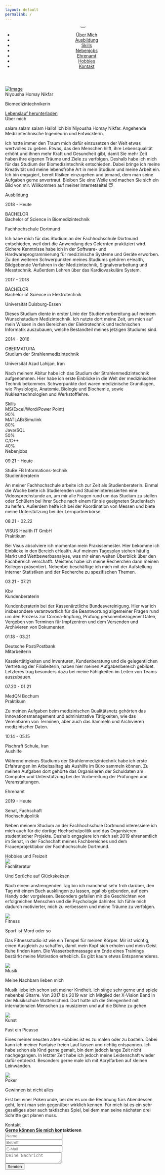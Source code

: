```yaml
---
layout: default
permalink: /
---
```


<header>
    <div class="profile-page sidebar-collapse">
      <nav class="navbar navbar-expand-lg fixed-top navbar-transparent bg-primary" color-on-scroll="400">
        <div class="container">
          <div class="navbar-translate"><a class="navbar-brand" href="#" rel="tooltip"></a>
            <button class="navbar-toggler navbar-toggler" type="button" data-toggle="collapse" data-target="#navigation"
              aria-controls="navigation" aria-expanded="false" aria-label="Toggle navigation"><span
                class="navbar-toggler-bar bar1"></span><span class="navbar-toggler-bar bar2"></span><span
                class="navbar-toggler-bar bar3"></span></button>
          </div>
          <div class="collapse navbar-collapse justify-content-end" id="navigation">
            <ul class="navbar-nav">
              <li class="nav-item"><a class="nav-link smooth-scroll" href="#about">Über Mich</a></li>
              <li class="nav-item"><a class="nav-link smooth-scroll" href="#education">Ausbildung</a></li>
              <li class="nav-item"><a class="nav-link smooth-scroll" href="#skill">Skills</a></li>
              <li class="nav-item"><a class="nav-link smooth-scroll" href="#experience">Nebenjobs</a></li>
              <li class="nav-item"><a class="nav-link smooth-scroll" href="#voluntary">Ehrenamt</a></li>
              <li class="nav-item"><a class="nav-link smooth-scroll" href="#hobbies">Hobbies</a></li>
              <li class="nav-item"><a class="nav-link smooth-scroll" href="#contact">Kontakt</a></li>
              <!--  TODO: Seite übersetzen
              <li>
                <div class="d-flex flex-row justify-content-start ml-3">
                  <div class="p-2">
                    <a href="/en">
                      <img src="images/england-flag-icon.png" style="padding-bottom: 6px" alt="English" />
                    </a>
                  </div>            
                </div>
              </li>
              -->
            </ul>
          </div>
        </div>
      </nav>
    </div>
  </header>
  <div class="page-content">
    <div>
      <div class="profile-page">
        <div class="wrapper">
          <div class="page-header page-header-small" filter-color="green">
            <div class="page-header-image" data-parallax="true" style="background-image: url('images/bg-1.jpg');">
            </div>
            <div class="container">
              <div class="content-center">
                <div class="cc-profile-image"><a href="#"><img src="images/niyousha.jpg" alt="Image" /></a></div>
                <div class="h3 title">Niyousha Homay Nikfar</div>
                <p class="category text-white">Biomedizintechnikerin</p>
                  <a class="btn btn-primary" href="/download/lebenslauf.pdf" data-aos="zoom-in" data-aos-anchor="data-aos-anchor" target="_blank">Lebenslauf herunterladen</a>
              </div>
            </div>
          </div>
        </div>
      </div>
      <div class="section" id="about">
        <div class="container">
          <div class="card" data-aos="fade-up" data-aos-offset="10">
            <div class="row">
              <div class="col-lg-12 col-md-12">
                <div class="card-body">
                  <div class="h4 mt-0 title">Über mich</div>
                  <p>salam salam salam Hallo! Ich bin Niyousha Homay Nikfar. Angehende Medizintechnische Ingenieurin und Entwicklerin.</p>
                  <p>Ich hatte immer den Traum mich dafür einzusetzen der Welt etwas wertvolles zu geben. Etwas, das den Menschen hilft, ihre Lebensqualität erhöht und ihnen mehr Kraft und Gesundheit gibt, damit Sie mehr Zeit haben ihre eigenen Träume und Ziele zu verfolgen. Deshalb habe ich mich für das Studium der Biomedizintechnik entschieden. Dabei bringe ich meine Kreativität und meine lebensfrohe Art in mein Studium und meine Arbeit ein. Ich bin engagiert, bereit Risiken einzugehen und jemand, dem man seine Aufgaben gerne anvertraut. Bleiben Sie eine Weile und machen Sie sich ein Bild von mir. Willkommen auf meiner Internetseite! &#128519;</p>
                </div>
              </div>
            </div>
          </div>
        </div>
      </div>
      <div class="section" id="education">
        <div class="container cc-education">
          <div class="h4 text-center mb-4 title">Ausbildung</div>
          <div class="card">
            <div class="row">
              <div class="col-md-3 bg-primary" data-aos="fade-right" data-aos-offset="50" data-aos-duration="500">
                <div class="card-body cc-education-header">
                  <p>2018 - Heute</p>
                  <div class="h5">BACHELOR</div>
                </div>
              </div>
              <div class="col-md-9" data-aos="fade-left" data-aos-offset="50" data-aos-duration="500">
                <div class="card-body">
                  <div class="h5">Bachelor of Science in Biomedizintechnik</div>
                  <p class="category">Fachhochschule Dortmund</p>
                  <p>Ich habe mich für das Studium an der Fachhochschule Dortmund entschieden, weil dort die Anwendung des Gelernten praktiziert wird. Sichere Kenntnisse habe ich in der Software- und Hardwareprogrammierung für medizinische Systeme und Geräte erworben. Zu den weiteren Schwerpunkten meines Studiums gehören eHealth, Bildgebende Verfahren in der Medizintechnik, Signalverarbeitung und Messtechnik. Außerdem Lehren über das Kardiovaskuläre System. </p>
                </div>
              </div>
            </div>
          </div>
          <div class="card">
            <div class="row">
              <div class="col-md-3 bg-primary" data-aos="fade-right" data-aos-offset="50" data-aos-duration="500">
                <div class="card-body cc-education-header">
                  <p>2017 - 2018</p>
                  <div class="h5">BACHELOR</div>
                </div>
              </div>
              <div class="col-md-9" data-aos="fade-left" data-aos-offset="50" data-aos-duration="500">
                <div class="card-body">
                  <div class="h5">Bachelor of Science in Elektrotechnik</div>
                  <p class="category">Universität Duisburg-Essen</p>
                  <!-- Ich hatte den großen Wunsch, in Deutschland an meine Kompetenzen und Interessen an den Inhalten aus meinem Studium der Strahlenmedizintechnik anzuknüpfen. Die Möglichkeit, mein Wunschstudium zu beginnen, hatte ich nicht auf Anhieb. Ich wollte jedoch auch gerne im Thema bleiben und meinem Ziel näherkommen. Dieses Studium diente folglich in erster Linie der Studienvorbereitung. Ich nutzte dort meine Zeit, um mich auf mein Wissen in den Bereichen der Elektrotechnik und technischen Informatik auszubauen, welche Bestandteil meines jetzigen Studiums sind.  -->
                  <p>Dieses Studium diente in erster Linie der Studienvorbereitung auf meinem Wunschstudium Medizintechnik. Ich nutzte dort meine Zeit, um mich auf mein Wissen in den Bereichen der Elektrotechnik und technischen Informatik auszubauen, welche Bestandteil meines jetzigen Studiums sind.</p>
                </div>
              </div>
            </div>
          </div>
          <div class="card">
            <div class="row">
              <div class="col-md-3 bg-primary" data-aos="fade-right" data-aos-offset="50" data-aos-duration="500">
                <div class="card-body cc-education-header">
                  <p>2014 - 2016</p>
                  <div class="h5">OBERMATURA</div>
                </div>
              </div>
              <div class="col-md-9" data-aos="fade-left" data-aos-offset="50" data-aos-duration="500">
                <div class="card-body">
                  <div class="h5">Studium der Strahlenmedizintechnik</div>
                  <p class="category">Universität Azad Lahijan, Iran</p>
                  <p>Nach meinem Abitur habe ich das Studium der Strahlenmedizintechnik aufgenommen. Hier habe ich erste Einblicke in die Welt der medizinischen Technik bekommen. Schwerpunkte dort waren medizinische Grundlagen, wie Physiologie, Anatomie, Biologie und Biochemie, sowie Nukleartechnologien und Werkstofflehre.</p>
                </div>
              </div>
            </div>
          </div>
        </div>
      </div> 
      <div class="section" id="skill">
        <div class="container">
          <div class="h4 text-center mb-4 title">Skills</div>
          <div class="card" data-aos="fade-up" data-aos-anchor-placement="top-bottom">
            <div class="card-body">
              <div class="row">
                <div class="col-md-6">
                  <div class="progress-container progress-primary"><span class="progress-badge">MS(Excel/Word/Power Point)</span>
                    <div class="progress">
                      <div class="progress-bar progress-bar-primary" data-aos="progress-full" data-aos-offset="10"
                        data-aos-duration="2000" role="progressbar" aria-valuenow="60" aria-valuemin="0"
                        aria-valuemax="100" style="width: 90%;"></div><span class="progress-value">90%</span>
                    </div>
                  </div>
                </div>
                <div class="col-md-6">
                  <div class="progress-container progress-primary"><span class="progress-badge">MATLAB/Simulink</span>
                    <div class="progress">
                      <div class="progress-bar progress-bar-primary" data-aos="progress-full" data-aos-offset="10"
                        data-aos-duration="2000" role="progressbar" aria-valuenow="60" aria-valuemin="0"
                        aria-valuemax="100" style="width: 80%;"></div><span class="progress-value">80%</span>
                    </div>
                  </div>
                </div>               
              </div>
              <div class="row">
                <div class="col-md-6">
                  <div class="progress-container progress-primary"><span class="progress-badge">Java/SQL</span>
                    <div class="progress">
                      <div class="progress-bar progress-bar-primary" data-aos="progress-full" data-aos-offset="10"
                        data-aos-duration="2000" role="progressbar" aria-valuenow="60" aria-valuemin="0"
                        aria-valuemax="100" style="width: 50%;"></div><span class="progress-value">50%</span>
                    </div>
                  </div>
                </div>
                 <div class="col-md-6">
                  <div class="progress-container progress-primary"><span class="progress-badge">C/C++</span>
                    <div class="progress">
                      <div class="progress-bar progress-bar-primary" data-aos="progress-full" data-aos-offset="10"
                        data-aos-duration="2000" role="progressbar" aria-valuenow="60" aria-valuemin="0"
                        aria-valuemax="100" style="width: 40%;"></div><span class="progress-value">40%</span>
                    </div>
                  </div>
                </div>
              </div>
            </div>
          </div>
        </div>
      </div>
      <div class="section" id="experience">
        <div class="container cc-experience">
          <div class="h4 text-center mb-4 title">Nebenjobs</div>
          <div class="card">
            <div class="row">
              <div class="col-md-3 bg-primary" data-aos="fade-right" data-aos-offset="50" data-aos-duration="500">
                <div class="card-body cc-experience-header">
                  <p>09.21 - Heute</p>
                  <div class="h5">StuBe FB Informations-technik</div>
                </div>
              </div>
              <div class="col-md-9" data-aos="fade-left" data-aos-offset="50" data-aos-duration="500">
                <div class="card-body">
                  <div class="h5">Studienberaterin</div>
                  <p>An meiner Fachhochschule arbeite ich zur Zeit als Studienberaterin.
                  Einmal die Woche biete ich Studierenden und Studieninteressierten eine Videosprechstunde an, um mir alle Fragen rund um das Studium zu stellen oder Schülern bei 
                  ihrer Suche nach einem für sie geeigneten Studienfach zu helfen. Außerdem helfe ich bei der Koordination von Messen und biete meine Unterstützung bei der Lernpartnerbörse. 
                  </p>
                </div>
              </div>
            </div>
          </div>
          <div class="card">
            <div class="row">
              <div class="col-md-3 bg-primary" data-aos="fade-right" data-aos-offset="50" data-aos-duration="500">
                <div class="card-body cc-experience-header">
                  <p>08.21 - 02.22</p>
                  <div class="h5">VISUS Health IT GmbH</div>
                </div>
              </div>
              <div class="col-md-9" data-aos="fade-left" data-aos-offset="50" data-aos-duration="500">
                <div class="card-body">
                  <div class="h5">Praktikum</div>
                  <p>
                    Bei Visus absolviere ich momentan mein Praxissemester. Hier bekomme ich Einblicke in den Bereich eHealth. Auf meinem Tagesplan stehen häufig Markt und Wettbewerbsanalyse, was mir einen weiten Überblick über den Fachbereich verschafft. Meistens habe ich meine Recherchen dann meinen Kollegen präsentiert. Nebenbei beschäftige ich mich mit der Aufstellung interner Statistiken und der Recherche zu spezifischen Themen.
                  </p>
                </div>
              </div>
            </div>
          </div>
          <div class="card">
            <div class="row">
              <div class="col-md-3 bg-primary" data-aos="fade-right" data-aos-offset="50" data-aos-duration="500">
                <div class="card-body cc-experience-header">
                  <p>03.21 - 07.21</p>
                  <div class="h5">Kbv</div>
                </div>
              </div>
              <div class="col-md-9" data-aos="fade-left" data-aos-offset="50" data-aos-duration="500">
                <div class="card-body">
                  <div class="h5">Kundenberaterin</div>
                  <p>Kundenberaterin bei der Kassenärztliche Bundesvereinigung. Hier war ich insbesondere verantwortlich für die Beantwortung allgemeiner Fragen rund um den Prozess zur Corona-Impfung, Prüfung personenbezogener Daten, Vergeben von Terminen für Impfzentren und dem Versenden und Archivieren von Dokumenten.</p>
                </div>
              </div>
            </div>
          </div>
          <div class="card">
            <div class="row">
              <div class="col-md-3 bg-primary" data-aos="fade-right" data-aos-offset="50" data-aos-duration="500">
                <div class="card-body cc-experience-header">
                  <p>01.18 - 03.21</p>
                  <div class="h5">Deutsche Post/Postbank</div>
                </div>
              </div>
              <div class="col-md-9" data-aos="fade-left" data-aos-offset="50" data-aos-duration="500">
                <div class="card-body">
                  <div class="h5">Mitarbeiterin</div>
                  <p>Kassiertätigkeiten und Inventuren, Kundenberatung und die gelegentlichen Vertretung der Filialleiterin, haben hier meinen Aufgabenbereich gebildet. Letzteres trug besonders dazu bei meine Fähigkeiten im Leiten von Teams auszubauen.</p>
                </div>
              </div>
            </div>
          </div>
          <div class="card">
            <div class="row">
              <div class="col-md-3 bg-primary" data-aos="fade-right" data-aos-offset="50" data-aos-duration="500">
                <div class="card-body cc-experience-header">
                  <p>07.20 - 01.21</p>
                  <div class="h5">MedQN Bochum</div>
                </div>
              </div>
              <div class="col-md-9" data-aos="fade-left" data-aos-offset="50" data-aos-duration="500">
                <div class="card-body">
                  <div class="h5">Praktikum</div>
                  <p>Zu meinen Aufgaben beim medizinischen Qualitätsnetz gehörten das Innovationsmanagement und administrative Tätigkeiten, wie das Vereinbaren von Terminen, aber auch das Sammeln und Archivieren medizinischer Daten.</p>
                </div>
              </div>
            </div>
          </div>
          <div class="card">
            <div class="row">
              <div class="col-md-3 bg-primary" data-aos="fade-right" data-aos-offset="50" data-aos-duration="500">
                <div class="card-body cc-experience-header">
                  <p>10.14 - 05.15</p>
                  <div class="h5">Pischraft Schule, Iran</div>
                </div>
              </div>
              <div class="col-md-9" data-aos="fade-left" data-aos-offset="50" data-aos-duration="500">
                <div class="card-body">
                  <div class="h5">Aushilfe</div>
                  <p>Während meines Studiums der Strahlenmedizintechnik habe ich erste Erfahrungen im Arbeitsalltag als Aushilfe im Büro sammeln können. Zu meinen Aufgaben dort gehörte das Organisieren der Schuldaten am Computer und Unterstützung bei der Vorbereitung der Prüfungen und Veranstaltungen.</p>
                </div>
              </div>
            </div>
          </div>
        </div>
      </div>
      <div class="section" id="voluntary">
        <div class="container cc-experience">
          <div class="h4 text-center mb-4 title">Ehrenamt</div>
          <div class="card">
            <div class="row">
              <div class="col-md-3 bg-primary" data-aos="fade-right" data-aos-offset="50" data-aos-duration="500">
                <div class="card-body cc-experience-header">
                  <p>2019 - Heute</p>
                  <div class="h5">Senat, Fachschaft</div>
                </div>
              </div>
              <div class="col-md-9" data-aos="fade-left" data-aos-offset="50" data-aos-duration="500">
                <div class="card-body">
                  <div class="h5">Hochschulpolitik</div>
                  <p>Neben meinem Studium an der Fachhochschule Dortmund interessiere ich mich auch für die dortige Hochschulpolitik und das Organisieren studentischer Projekte. Deshalb engagiere ich mich seit 2019 ehrenamtlich im Senat, in der Fachschaft meines Fachbereiches und dem Frauenprojektlabor der Fachhochschule Dortmund. </p>
                </div>
              </div>
            </div>
          </div>
        </div>
      </div>
      <div class="section" id="hobbies">
        <div class="container cc-education">
          <div class="h4 text-center mb-4 title">Hobbies und Freizeit</div>
          <div class="card">
            <div class="row">
              <div class="col-md-3" data-aos="fade-right" data-aos-offset="50" data-aos-duration="500">
                <div class="card-body cc-education-header hobbie-image">
                  <img src="images/book-image.png" class="pt-4">
                </div>
              </div>
              <div class="col-md-9" data-aos="fade-left" data-aos-offset="50" data-aos-duration="500">
                <div class="card-body">
                  <div class="h5">Fachliteratur</div>
                  <p class="category">Und Sprüche auf Glückskeksen</p>
                  <p>Nach einem anstrengenden Tag bin ich manchmal sehr froh darüber, den Tag mit einem Buch ausklingen zu lassen, egal ob gebunden, auf dem Handy oder vorgelesen. Besonders gefallen mir die Geschichten von erfolgreichen Menschen und die Psychologie dahinter. Ich fühle mich dadurch motivierter, mich zu verbessern und meine Träume zu verfolgen.</p>
                </div>
              </div>
            </div>
          </div>
          <div class="card">
            <div class="row">
              <div class="col-md-3" data-aos="fade-right" data-aos-offset="50" data-aos-duration="500">
                <div class="card-body cc-education-header hobbie-image">
                  <img src="images/fitness-2-image.jpg" id="fitness-image">
                </div>
              </div>
              <div class="col-md-9" data-aos="fade-left" data-aos-offset="50" data-aos-duration="500">
                <div class="card-body">
                  <div class="h5">Fitness</div>
                  <p class="category">Sport ist Mord oder so</p>
                  <p>Das Fitnessstudio ist wie ein Tempel für meinen Körper. Mir ist wichtig, einen Ausgleich zu schaffen, damit mein Kopf sich erholen und mein Geist Ruhe finden kann. Die Wasserbettmassage am Ende eines Trainings bestärkt meine Motivation erheblich. Es gibt kaum etwas Entspannenderes.</p>
                </div>
              </div>
            </div>
          </div>
          <div class="card">
            <div class="row">
              <div class="col-md-3" data-aos="fade-right" data-aos-offset="50" data-aos-duration="500">
                <div class="card-body cc-education-header hobbie-image">
                  <img src="images/guitar-image.png">
                </div>
              </div>
              <div class="col-md-9" data-aos="fade-left" data-aos-offset="50" data-aos-duration="500">
                <div class="card-body">
                  <div class="h5">Musik</div>
                  <p class="category">Meine Nachbarn lieben mich</p>
                  <p>Musik liebe ich schon seit meiner Kindheit. Ich singe sehr gerne und spiele nebenbei Gitarre. Von 2017 bis 2019 war ich Mitglied der X-Vision Band in der Musikschule Wattenscheid. Dort hatte ich die Gelegenheit mit internationalen Menschen zu musizieren und auf die Bühne zu gehen.</p>
                </div>
              </div>
            </div>
          </div>
          <div class="card">
            <div class="row">
              <div class="col-md-3" data-aos="fade-right" data-aos-offset="50" data-aos-duration="500">
                <div class="card-body cc-education-header hobbie-image">
                  <img src="images/kunst.png" class="pt-4">
                </div>
              </div>
              <div class="col-md-9" data-aos="fade-left" data-aos-offset="50" data-aos-duration="500">
                <div class="card-body">
                  <div class="h5">Kunst</div>
                  <p class="category">Fast ein Picasso</p>
                  <p>Eines meiner neusten alten Hobbies ist es zu malen oder zu basteln. Dabei kann ich meiner Fantaise freien Lauf lassen und richtig entspannen. Ich habe schon als Kind gerne gemalt, bin dem jedoch lange Zeit nicht nachgegangen. In letzter Zeit habe ich jedoch meine Leidenschaft wieder dafür entdeckt. Besonders gerne male ich mit Acrylfarben auf kleinen Leinwänden.</p>
                </div>
              </div>
            </div>
          </div>
          <div class="card">
            <div class="row">
              <div class="col-md-3" data-aos="fade-right" data-aos-offset="50" data-aos-duration="500">
                <div class="card-body cc-education-header hobbie-image">
                  <img src="images/poker-image.png">
                </div>
              </div>
              <div class="col-md-9" data-aos="fade-left" data-aos-offset="50" data-aos-duration="500">
                <div class="card-body">
                  <div class="h5">Poker</div>
                  <p class="category">Gewinnen ist nicht alles</p>
                  <p>Erst bei einer Pokerrunde, bei der es um die Rechnung fürs Abendessen geht, lernt man sein gegenüber wirklich kennen. Für mich ist es ein sehr geselliges aber auch taktisches Spiel, bei dem man seine nächsten drei Schritte gut planen muss.</p>
                </div>
              </div>
            </div>
          </div>
        </div>
      </div>     
      <div class="section" id="contact">
          <div class="container">
            <div class="cc-contact">
              <div class="row">
                <div class="col-md-12">
                  <div class="card mb-0" data-aos="zoom-in">
                    <div class="h4 text-center title">Kontakt</div>
                    <div class="row">
                      <div class="col-md-12">
                        <div class="card-body">
                          <form action="https://formspree.io/f/mzbkevqn" method="POST">
                            <div class="p pb-3"><strong>Gerne können Sie mich kontaktieren</strong>
                            </div>
                            <div class="row mb-3">
                              <div class="col">
                                <div class="input-group"><span class="input-group-addon"><i
                                      class="fa fa-user-circle"></i></span>
                                  <input class="form-control" type="text" name="name" placeholder="Name"
                                    required="required" />
                                </div>
                              </div>
                            </div>
                            <div class="row mb-3">
                              <div class="col">
                                <div class="input-group"><span class="input-group-addon"><i
                                      class="fa fa-file-text"></i></span>
                                  <input class="form-control" type="text" name="Subject" placeholder="Betreff"
                                    required="required" />
                                </div>
                              </div>
                            </div>
                            <div class="row mb-3">
                              <div class="col">
                                <div class="input-group"><span class="input-group-addon"><i
                                      class="fa fa-envelope"></i></span>
                                  <input class="form-control" type="email" name="_replyto" placeholder="E-Mail"
                                    required="required" />
                                </div>
                              </div>
                            </div>
                            <div class="row mb-3">
                              <div class="col">
                                <div class="form-group">
                                  <textarea class="form-control" name="message" placeholder="Deine Nachricht"
                                    required="required"></textarea>
                                </div>
                              </div>
                            </div>
                            <div class="row">
                              <div class="col">
                                <button class="btn btn-info" type="submit">Senden</button>
                              </div>
                            </div>
                          </form>
                        </div>
                      </div>
                    </div>
                  </div>
                </div>
              </div>
            </div>
          </div>
      </div>
    </div>
  </div>
  <footer class="footer">
    
  </footer>


  <script src="js/core/jquery.3.2.1.min.js"></script>
  <script src="js/core/popper.min.js"></script>
  <script src="js/core/bootstrap.min.js"></script>
  <script src="js/now-ui-kit.js?v=1.1.0"></script>
  <script src="js/aos.js"></script>
  <script src="scripts/main.js"></script>